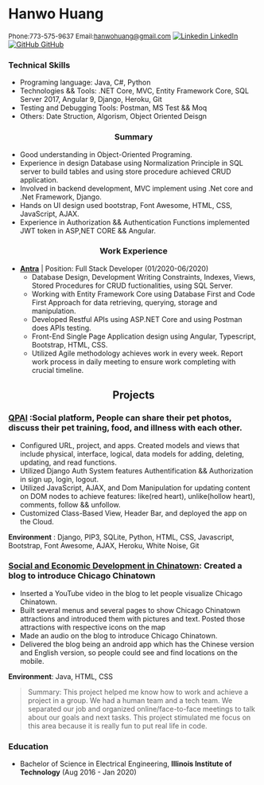 # **Hanwo Huang**           
<font size = "2"> Phone:773-575-9637  Email:hanwohuang@gmail.com</font>
[![Linkedin](https://i.stack.imgur.com/gVE0j.png) LinkedIn](https://www.linkedin.com/in/hanwo-huang/)
&nbsp;
[![GitHub](https://i.stack.imgur.com/tskMh.png) GitHub](https://github.com/ilhhw88/)

### **Technical Skills**
- Programing language: Java, C#, Python
- Technologies && Tools: .NET Core, MVC, Entity Framework Core, SQL Server 2017, Angular 9, Django, Heroku, Git
- Testing and Debugging Tools: Postman, MS Test && Moq
- Others: Date Struction, Algorism, Object Oriented Deisgn
### <center> Summary </center>
- Good understanding in Object-Oriented Programing.
- Experience in design Database using Normalization Principle in SQL server to build tables and using store procedure achieved CRUD application.
- Involved in backend development, MVC implement using .Net core and .Net Framework, Django.
- Hands on UI design used bootstrap, Font Awesome, HTML, CSS, JavaScript, AJAX.
- Experience in Authorization && Authentication Functions implemented JWT token in ASP,NET CORE && Angular.
### <center> Work Experience </center>
- **[Antra](https://antra.com/)** | Position: Full Stack Developer (01/2020-06/2020)
    - Database Design, Development Writing Constraints, Indexes, Views, Stored Procedures for CRUD fuctionalities, using SQL Server. 
    - Working with Entity Framework Core using Database First and Code First Approach for data retrieving, querying, storage and manipulation. 
    - Developed Restful APIs using ASP.NET Core and using Postman does APIs testing.
    - Front-End Single Page Application design using Angular, Typescript, Bootstrap, HTML, CSS.
    - Utilized Agile methodology achieves work in every week. Report work process in daily meeting to ensure work completing with crucial timeline.
  
    
## <center> **Projects** </center>

### **[QPAl](https://damp-temple-09335.herokuapp.com)** :Social platform, People can share their pet photos, discuss their pet training, food, and illness with each other.
-	Configured URL, project, and apps. Created models and views that include physical, interface, logical, data models for adding, deleting, updating, and read functions.
-	Utilized Django Auth System features Authentification && Authorization in sign up, login, logout.
-	Utilized JavaScript, AJAX, and Dom Manipulation for updating content on DOM nodes to achieve features: like(red heart), unlike(hollow heart), comments, follow && unfollow.
- Customized Class-Based View, Header Bar, and deployed the app on the Cloud.

**Environment** :  Django, PIP3, SQLite, Python, HTML, CSS, Javascript, Bootstrap, Font Awesome, 
AJAX, Heroku, White Noise, Git

### **[Social and Economic Development in Chinatown](https://tech-team-chinatown-ipro-497-313.github.io/TECH-team/index.html)**: Created a blog to introduce Chicago Chinatown
- Inserted a YouTube video in the blog to let people visualize Chicago Chinatown.
-  Built several menus and several pages to show Chicago Chinatown attractions and introduced them with pictures and text. Posted those attractions with respective icons on the map
-  Made an audio on the blog to introduce Chicago Chinatown.
-  Delivered the blog being an android app which has the Chinese version and English version, so people could see and find locations on the mobile.

**Environment**: Java, HTML, CSS
>Summary: This project helped me know how to work and achieve a project in a group. We had a human team and a tech team. We separated our job and organized online/face-to-face meetings to talk about our goals and next tasks. This project stimulated me  focus on this area because it is really fun to put real life in code.

### **Education** 
- Bachelor of Science in Electrical Engineering, **Illinois Institute of Technology**  (Aug 2016 - Jan 2020)
